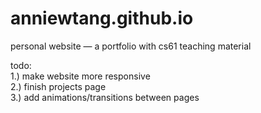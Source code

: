 # anniewtang.github.io
personal website — a portfolio with cs61 teaching material

todo: <br>
1.) make website more responsive <br>
2.) finish projects page <br>
3.) add animations/transitions between pages <br>
